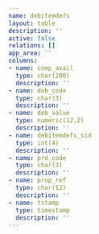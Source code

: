 ```yaml
---
name: debitemdefs
layout: table
description: ''
active: false
relations: []
app_area: ''
columns:
- name: comp_avail
  type: char(200)
  description: ''
- name: deb_code
  type: char(3)
  description: ''
- name: deb_value
  type: numeric(12,2)
  description: ''
- name: debitemdefs_sid
  type: int(4)
  description: ''
- name: prd_code
  type: char(3)
  description: ''
- name: prop_ref
  type: char(12)
  description: ''
- name: tstamp
  type: timestamp
  description: ''
---
```



